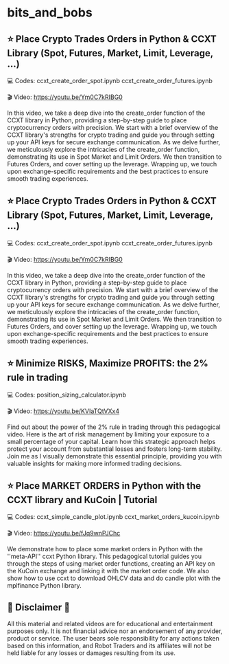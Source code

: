 # bits_and_bobs

⭐ Place Crypto Trades Orders in Python & CCXT Library (Spot, Futures, Market, Limit, Leverage, ...)
-------------
💻 Codes:
ccxt_create_order_spot.ipynb
ccxt_create_order_futures.ipynb

🎬 Video: https://youtu.be/Ym0C7kRIBG0

In this video, we take a deep dive into the create_order function of the CCXT library in Python, providing a step-by-step guide to place cryptocurrency orders with precision. We start with a brief overview of the CCXT library's strengths for crypto trading and guide you through setting up your API keys for secure exchange communication. As we delve further, we meticulously explore the intricacies of the create_order function, demonstrating its use in Spot Market and Limit Orders. We then transition to Futures Orders, and cover setting up the leverage. Wrapping up, we touch upon exchange-specific requirements and the best practices to ensure smooth trading experiences. 


⭐ Place Crypto Trades Orders in Python & CCXT Library (Spot, Futures, Market, Limit, Leverage, ...)
-------------
💻 Codes:
ccxt_create_order_spot.ipynb
ccxt_create_order_futures.ipynb

🎬 Video: https://youtu.be/Ym0C7kRIBG0

In this video, we take a deep dive into the create_order function of the CCXT library in Python, providing a step-by-step guide to place cryptocurrency orders with precision. We start with a brief overview of the CCXT library's strengths for crypto trading and guide you through setting up your API keys for secure exchange communication. As we delve further, we meticulously explore the intricacies of the create_order function, demonstrating its use in Spot Market and Limit Orders. We then transition to Futures Orders, and cover setting up the leverage. Wrapping up, we touch upon exchange-specific requirements and the best practices to ensure smooth trading experiences. 


⭐ Minimize RISKS, Maximize PROFITS: the 2% rule in trading
-------------
💻 Codes:
position_sizing_calculator.ipynb

🎬 Video: https://youtu.be/KVIaTQtVXx4

Find out about the power of the 2% rule in trading through this pedagogical video. Here is the art of risk management by limiting your exposure to a small percentage of your capital. Learn how this strategic approach helps protect your account from substantial losses and fosters long-term stability. Join me as I visually demonstrate this essential principle, providing you with valuable insights for making more informed trading decisions. 


⭐ Place MARKET ORDERS in Python with the CCXT library and KuCoin | Tutorial
-------------
💻 Codes:
ccxt_simple_candle_plot.ipynb
ccxt_market_orders_kucoin.ipynb

🎬 Video: https://youtu.be/fJq9wnPJChc

We demonstrate how to place some market orders in Python with the ''meta-API'' ccxt Python library. This pedagogical tutorial guides you through the steps of using market order functions, creating an API key on the KuCoin exchange and linking it with the market order code. We also show how to use ccxt to download OHLCV data and do candle plot with the mplfinance Python library.


📃 Disclaimer 📃
-------------
All this material and related videos are for educational and entertainment purposes only. It is not financial advice nor an endorsement of any provider, product or service. The user bears sole responsibility for any actions taken based on this information, and Robot Traders and its affiliates will not be held liable for any losses or damages resulting from its use. 
